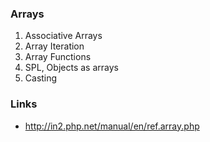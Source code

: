 ### Arrays
1. Associative Arrays
2. Array Iteration
3. Array Functions
4. SPL, Objects as arrays
5. Casting
### Links
 - http://in2.php.net/manual/en/ref.array.php